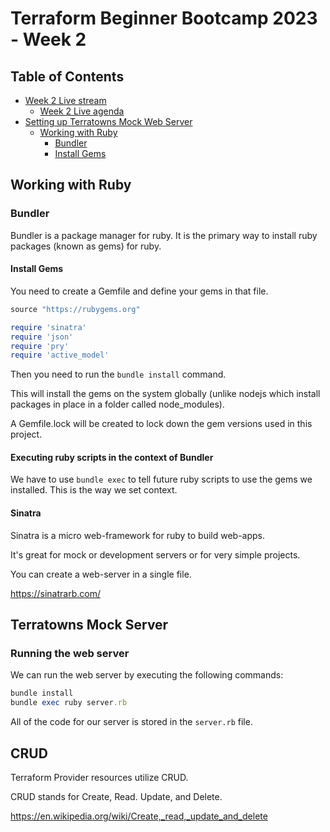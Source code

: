 # Terraform Beginner Bootcamp 2023 - Week 2

## Table of Contents

- [Week 2 Live stream](#week-2-live-stream)
  - [Week 2 Live agenda](#week-2-live-stream-agenda)
- [Setting up Terratowns Mock Web Server](#setting-up-terratowns-mock-web-server)
  - [Working with Ruby](#working-with-ruby)
    - [Bundler](#bundler)
    - [Install Gems](#install-gems)

## Working with Ruby

### Bundler

Bundler is a package manager for ruby. It is the primary way to install ruby packages (known as gems) for ruby.

#### Install Gems

You need to create a Gemfile and define your gems in that file.

```rb
source "https://rubygems.org"

require 'sinatra'
require 'json'
require 'pry'
require 'active_model'
```

Then you need to run the `bundle install` command.

This will install the gems on the system globally (unlike nodejs which install packages in place in a folder called node_modules).

A Gemfile.lock will be created to lock down the gem versions used in this project.

#### Executing ruby scripts in the context of Bundler

We have to use `bundle exec` to tell future ruby scripts to use the gems we installed. This is the way we set context.

#### Sinatra

Sinatra is a micro web-framework for ruby to build web-apps.

It's great for mock or development servers or for very simple projects.

You can create a web-server in a single file.

https://sinatrarb.com/

## Terratowns Mock Server

### Running the web server

We can run the web server by executing the following commands:

```rb
bundle install
bundle exec ruby server.rb
```

All of the code for our server is stored in the `server.rb` file.

## CRUD

Terraform Provider resources utilize CRUD.

CRUD stands for Create, Read. Update, and Delete.

https://en.wikipedia.org/wiki/Create,_read,_update_and_delete
